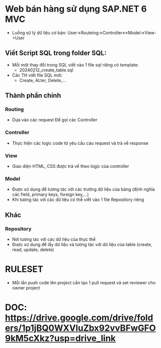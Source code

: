 # Web bán hàng sử dụng SAP.NET 6 MVC
- Luồng sử lý dữ liệu cơ bản: User->Routeing->Controller<->Model->View->User

## Viết Script SQL trong folder SQL:
- Mỗi một thay đổi trong SQL viết vào 1 file sql riêng có template:
   - 20240212_create_table.sql
- Các TH viết file SQL mới:
  - Create, ALter, Delete,...

## Thành phần chính
### Routing
- Dựa vào các request Để gọi các Controller

### Controller
- Thực hiện các logic code từ yêu cầu cảu request và trả về response

### View
- Giao diện HTML, CSS được trả về theo logic của controller

### Model
- Được sử dụng để tương tác với các trường dữ liệu của bảng (định nghĩa các field, primary keys, foreign key,...)
- Khi tương tác với các dữ liệu có thể viết vào 1 file Repository riêng

## Khác
### Repository 
- Nơi tương tác với các dữ liệu của thực thể
- Được sử dụng để lấy dữ liệu và tương tác với dữ liệu của table (create, read, update, delete)


# RULESET
- Mỗi lần push code lên project cần tạo 1 pull request và set reviewer cho owner project


# DOC: https://drive.google.com/drive/folders/1p1jBQ0WXVluZbx92vvBFwGFO9kM5cXkz?usp=drive_link
